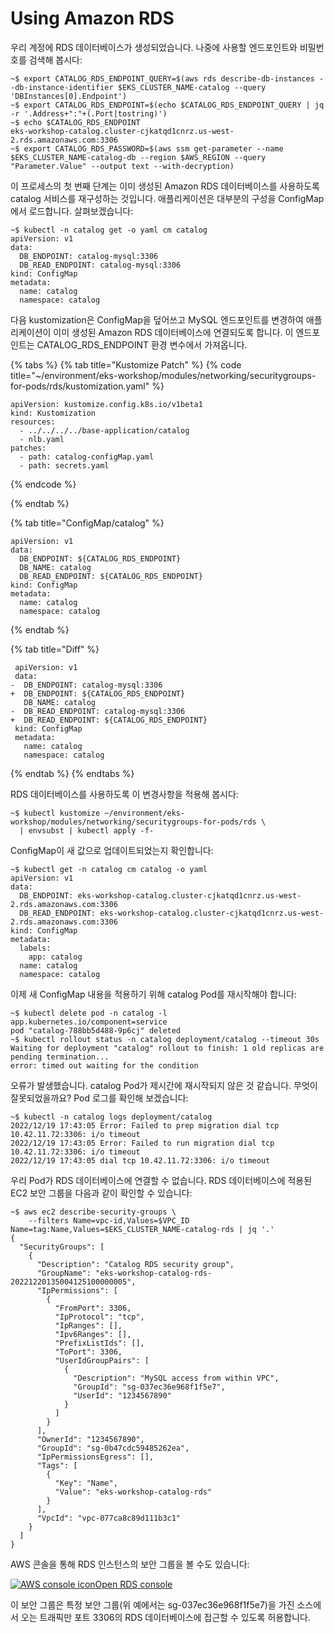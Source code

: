 # Using Amazon RDS

우리 계정에 RDS 데이터베이스가 생성되었습니다. 나중에 사용할 엔드포인트와 비밀번호를 검색해 봅시다:

```
~$ export CATALOG_RDS_ENDPOINT_QUERY=$(aws rds describe-db-instances --db-instance-identifier $EKS_CLUSTER_NAME-catalog --query 'DBInstances[0].Endpoint')
~$ export CATALOG_RDS_ENDPOINT=$(echo $CATALOG_RDS_ENDPOINT_QUERY | jq -r '.Address+":"+(.Port|tostring)')
~$ echo $CATALOG_RDS_ENDPOINT
eks-workshop-catalog.cluster-cjkatqd1cnrz.us-west-2.rds.amazonaws.com:3306
~$ export CATALOG_RDS_PASSWORD=$(aws ssm get-parameter --name $EKS_CLUSTER_NAME-catalog-db --region $AWS_REGION --query "Parameter.Value" --output text --with-decryption)
```

이 프로세스의 첫 번째 단계는 이미 생성된 Amazon RDS 데이터베이스를 사용하도록 catalog 서비스를 재구성하는 것입니다. 애플리케이션은 대부분의 구성을 ConfigMap에서 로드합니다. 살펴보겠습니다:

```
~$ kubectl -n catalog get -o yaml cm catalog
apiVersion: v1
data:
  DB_ENDPOINT: catalog-mysql:3306
  DB_READ_ENDPOINT: catalog-mysql:3306
kind: ConfigMap
metadata:
  name: catalog
  namespace: catalog
```

다음 kustomization은 ConfigMap을 덮어쓰고 MySQL 엔드포인트를 변경하여 애플리케이션이 이미 생성된 Amazon RDS 데이터베이스에 연결되도록 합니다. 이 엔드포인트는 CATALOG\_RDS\_ENDPOINT 환경 변수에서 가져옵니다.

{% tabs %}
{% tab title="Kustomize Patch" %}
{% code title="~/environment/eks-workshop/modules/networking/securitygroups-for-pods/rds/kustomization.yaml" %}
```
apiVersion: kustomize.config.k8s.io/v1beta1
kind: Kustomization
resources:
  - ../../../../base-application/catalog
  - nlb.yaml
patches:
  - path: catalog-configMap.yaml
  - path: secrets.yaml
```
{% endcode %}


{% endtab %}

{% tab title="ConfigMap/catalog" %}
```
apiVersion: v1
data:
  DB_ENDPOINT: ${CATALOG_RDS_ENDPOINT}
  DB_NAME: catalog
  DB_READ_ENDPOINT: ${CATALOG_RDS_ENDPOINT}
kind: ConfigMap
metadata:
  name: catalog
  namespace: catalog
```
{% endtab %}

{% tab title="Diff" %}
```
 apiVersion: v1
 data:
-  DB_ENDPOINT: catalog-mysql:3306
+  DB_ENDPOINT: ${CATALOG_RDS_ENDPOINT}
   DB_NAME: catalog
-  DB_READ_ENDPOINT: catalog-mysql:3306
+  DB_READ_ENDPOINT: ${CATALOG_RDS_ENDPOINT}
 kind: ConfigMap
 metadata:
   name: catalog
   namespace: catalog
```
{% endtab %}
{% endtabs %}

RDS 데이터베이스를 사용하도록 이 변경사항을 적용해 봅시다:

```
~$ kubectl kustomize ~/environment/eks-workshop/modules/networking/securitygroups-for-pods/rds \
  | envsubst | kubectl apply -f-
```

ConfigMap이 새 값으로 업데이트되었는지 확인합니다:

```
~$ kubectl get -n catalog cm catalog -o yaml
apiVersion: v1
data:
  DB_ENDPOINT: eks-workshop-catalog.cluster-cjkatqd1cnrz.us-west-2.rds.amazonaws.com:3306
  DB_READ_ENDPOINT: eks-workshop-catalog.cluster-cjkatqd1cnrz.us-west-2.rds.amazonaws.com:3306
kind: ConfigMap
metadata:
  labels:
    app: catalog
  name: catalog
  namespace: catalog
```

이제 새 ConfigMap 내용을 적용하기 위해 catalog Pod를 재시작해야 합니다:

```
~$ kubectl delete pod -n catalog -l app.kubernetes.io/component=service
pod "catalog-788bb5d488-9p6cj" deleted
~$ kubectl rollout status -n catalog deployment/catalog --timeout 30s
Waiting for deployment "catalog" rollout to finish: 1 old replicas are pending termination...
error: timed out waiting for the condition
```

오류가 발생했습니다. catalog Pod가 제시간에 재시작되지 않은 것 같습니다. 무엇이 잘못되었을까요? Pod 로그를 확인해 보겠습니다:

```
~$ kubectl -n catalog logs deployment/catalog
2022/12/19 17:43:05 Error: Failed to prep migration dial tcp 10.42.11.72:3306: i/o timeout
2022/12/19 17:43:05 Error: Failed to run migration dial tcp 10.42.11.72:3306: i/o timeout
2022/12/19 17:43:05 dial tcp 10.42.11.72:3306: i/o timeout
```

우리 Pod가 RDS 데이터베이스에 연결할 수 없습니다. RDS 데이터베이스에 적용된 EC2 보안 그룹을 다음과 같이 확인할 수 있습니다:

```
~$ aws ec2 describe-security-groups \
    --filters Name=vpc-id,Values=$VPC_ID Name=tag:Name,Values=$EKS_CLUSTER_NAME-catalog-rds | jq '.'
{
  "SecurityGroups": [
    {
      "Description": "Catalog RDS security group",
      "GroupName": "eks-workshop-catalog-rds-20221220135004125100000005",
      "IpPermissions": [
        {
          "FromPort": 3306,
          "IpProtocol": "tcp",
          "IpRanges": [],
          "Ipv6Ranges": [],
          "PrefixListIds": [],
          "ToPort": 3306,
          "UserIdGroupPairs": [
            {
              "Description": "MySQL access from within VPC",
              "GroupId": "sg-037ec36e968f1f5e7",
              "UserId": "1234567890"
            }
          ]
        }
      ],
      "OwnerId": "1234567890",
      "GroupId": "sg-0b47cdc59485262ea",
      "IpPermissionsEgress": [],
      "Tags": [
        {
          "Key": "Name",
          "Value": "eks-workshop-catalog-rds"
        }
      ],
      "VpcId": "vpc-077ca8c89d111b3c1"
    }
  ]
}
```



AWS 콘솔을 통해 RDS 인스턴스의 보안 그룹을 볼 수도 있습니다:

[![AWS console icon](https://eksworkshop.com/img/services/rds.png)Open RDS console](https://console.aws.amazon.com/rds/home#database:id=eks-workshop-catalog;is-cluster=false)

이 보안 그룹은 특정 보안 그룹(위 예에서는 sg-037ec36e968f1f5e7)을 가진 소스에서 오는 트래픽만 포트 3306의 RDS 데이터베이스에 접근할 수 있도록 허용합니다.
